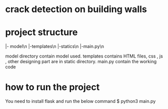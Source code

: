 # crack detection on building walls

# project structure
|- model\n 
|-templates\n
|-statics\n
|-main.py\n

model directory contain model used. 
templates contains HTML files, css , js , other designing part are in static directory.
main.py contain the working code

# how to run the project 

You need to install flask 
and run the below command
$ python3 main.py

 

